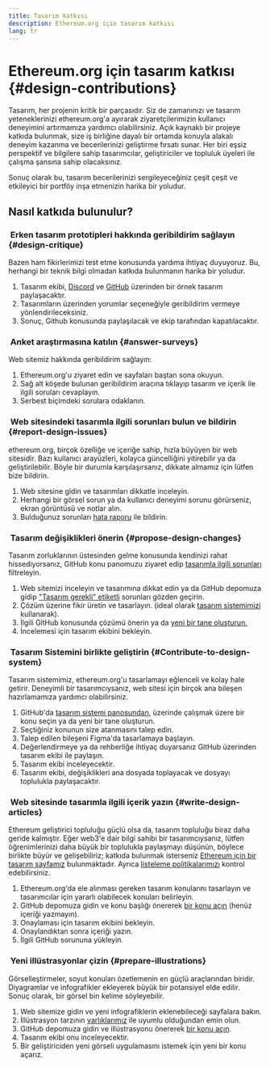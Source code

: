 ```yaml
---
title: Tasarım katkısı
description: Ethereum.org için tasarım katkısı
lang: tr
---
```


# Ethereum.org için tasarım katkısı {#design-contributions}

Tasarım, her projenin kritik bir parçasıdır. Siz de zamanınızı ve tasarım yeteneklerinizi ethereum.org'a ayırarak ziyaretçilerimizin kullanıcı deneyimini artırmamıza yardımcı olabilirsiniz. Açık kaynaklı bir projeye katkıda bulunmak, size iş birliğine dayalı bir ortamda konuyla alakalı deneyim kazanma ve becerilerinizi geliştirme fırsatı sunar. Her biri eşsiz perspektif ve bilgilere sahip tasarımcılar, geliştiriciler ve topluluk üyeleri ile çalışma şansına sahip olacaksınız.

Sonuç olarak bu, tasarım becerilerinizi sergileyeceğiniz çeşit çeşit ve etkileyici bir portföy inşa etmenizin harika bir yoludur.

## Nasıl katkıda bulunulur?

### <Emoji text=":one:" size={1} /> &nbsp;Erken tasarım prototipleri hakkında geribildirim sağlayın {#design-critique}

Bazen ham fikirlerimizi test etme konusunda yardıma ihtiyaç duyuyoruz. Bu, herhangi bir teknik bilgi olmadan katkıda bulunmanın harika bir yoludur.

1. Tasarım ekibi, [Discord](https://discord.com/invite/ethereum-org) ve [GitHub](https://github.com/ethereum/ethereum-org-website/labels/design%20required%20%F0%9F%8E%A8) üzerinden bir örnek tasarım paylaşacaktır.
2. Tasarımların üzerinden yorumlar seçeneğiyle geribildirim vermeye yönlendirileceksiniz.
3. Sonuç, Github konusunda paylaşılacak ve ekip tarafından kapatılacaktır.

### <Emoji text=":two:" size={1} /> &nbsp;Anket araştırmasına katılın {#answer-surveys}

Web sitemiz hakkında geribildirim sağlayın:

1. Ethereum.org'u ziyaret edin ve sayfaları baştan sona okuyun.
2. Sağ alt köşede bulunan geribildirim aracına tıklayıp tasarım ve içerik ile ilgili soruları cevaplayın.
3. Serbest biçimdeki sorulara odaklanın.

### <Emoji text=":three:" size={1} /> &nbsp;Web sitesindeki tasarımla ilgili sorunları bulun ve bildirin {#report-design-issues}

ethereum.org, birçok özelliğe ve içeriğe sahip, hızla büyüyen bir web sitesidir. Bazı kullanıcı arayüzleri, kolayca güncelliğini yitirebilir ya da geliştirilebilir. Böyle bir durumla karşılaşırsanız, dikkate almamız için lütfen bize bildirin.

1. Web sitesine gidin ve tasarımları dikkatle inceleyin.
2. Herhangi bir görsel sorun ya da kullanıcı deneyimi sorunu görürseniz, ekran görüntüsü ve notlar alın.
3. Bulduğunuz sorunları [hata raporu](https://github.com/ethereum/ethereum-org-website/issues/new/choose) ile bildirin.

### <Emoji text=":four:" size={1} /> &nbsp;Tasarım değişiklikleri önerin {#propose-design-changes}

Tasarım zorluklarının üstesinden gelme konusunda kendinizi rahat hissediyorsanız, GitHub konu panomuzu ziyaret edip [tasarımla ilgili sorunları](https://github.com/ethereum/ethereum-org-website/labels/design%20required%20%F0%9F%8E%A8) filtreleyin.

1. Web sitemizi inceleyin ve tasarımına dikkat edin ya da GitHub depomuza gidip ["Tasarım gerekli" etiketli](https://github.com/ethereum/ethereum-org-website/labels/design%20required%20%F0%9F%8E%A8) sorunları gözden geçirin.
2. Çözüm üzerine fikir üretin ve tasarlayın. (ideal olarak [tasarım sistemimizi](https://www.figma.com/community/file/1134414495420383395) kullanarak).
3. İlgili GitHub konusunda çözümü önerin ya da [yeni bir tane oluşturun.](https://github.com/ethereum/ethereum-org-website/issues/new?assignees=&labels=feature+%3Asparkles%3A&template=feature_request.yaml&title=Feature+request)
4. İncelemesi için tasarım ekibini bekleyin.

### <Emoji text=":five:" size={1} /> &nbsp;Tasarım Sistemini birlikte geliştirin {#Contribute-to-design-system}

Tasarım sistemimiz, ethereum.org'u tasarlamayı eğlenceli ve kolay hale getirir. Deneyimli bir tasarımcıysanız, web sitesi için birçok ana bileşen hazırlamamıza yardımcı olabilirsiniz.

1. GitHub'da [tasarım sistemi panosundan](https://github.com/ethereum/ethereum-org-website/labels/design%20system), üzerinde çalışmak üzere bir konu seçin ya da yeni bir tane oluşturun.
2. Seçtiğiniz konunun size atanmasını talep edin.
3. Talep edilen bileşeni Figma'da tasarlamaya başlayın.
4. Değerlendirmeye ya da rehberliğe ihtiyaç duyarsanız GitHub üzerinden tasarım ekibi ile paylaşın.
5. Tasarım ekibi inceleyecektir.
6. Tasarım ekibi, değişiklikleri ana dosyada toplayacak ve dosyayı toplulukla paylaşacaktır.

### <Emoji text=":six:" size={1} /> &nbsp;Web sitesinde tasarımla ilgili içerik yazın {#write-design-articles}

Ethereum geliştirici topluluğu güçlü olsa da, tasarım topluluğu biraz daha geride kalmıştır. Eğer web3'e dair bilgi sahibi bir tasarımcıysanız, lütfen öğrenimlerinizi daha büyük bir toplulukla paylaşmayı düşünün, böylece birlikte büyür ve gelişebiliriz; katkıda bulunmak isterseniz [Ethereum için bir tasarım sayfamız](/developers/docs/design-and-ux/) bulunmaktadır. Ayrıca [listeleme politikalarımızı](/contributing/design/adding-design-resources) kontrol edebilirsiniz.

1. Ethereum.org'da ele alınması gereken tasarım konularını tasarlayın ve tasarımcılar için yararlı olabilecek konuları belirleyin.
2. GitHub depomuza gidin ve konu başlığı önererek [bir konu açın](https://github.com/ethereum/ethereum-org-website/issues/new) (henüz içeriği yazmayın).
3. Onaylaması için tasarım ekibini bekleyin.
4. Onaylandıktan sonra içeriği yazın.
5. İlgili GitHub sorununa yükleyin.

### <Emoji text=":seven:" size={1} /> &nbsp;Yeni illüstrasyonlar çizin {#prepare-illustrations}

Görselleştirmeler, soyut konuları özetlemenin en güçlü araçlarından biridir. Diyagramlar ve infografikler ekleyerek büyük bir potansiyel elde edilir. Sonuç olarak, bir görsel bin kelime söyleyebilir.

1. Web sitemize gidin ve yeni infografiklerin eklenebileceği sayfalara bakın.
2. İllüstrasyon tarzının [varlıklarımız](/assets/) ile uyumlu olduğundan emin olun.
3. GitHub depomuza gidin ve illüstrasyonu önererek [bir konu açın](https://github.com/ethereum/ethereum-org-website/issues/new).
4. Tasarım ekibi onu inceleyecektir.
5. Bir geliştiriciden yeni görseli uygulamasını istemek için yeni bir konu açarız.
